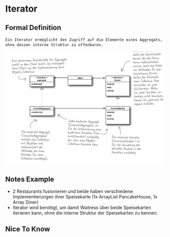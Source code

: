 # Iterator
## Formal Definition 
``` text
Ein Iterator ermöglicht den Zugriff auf die Elemente eines Aggregats, ohne dessen interne Struktur zu offenbaren.
```
<img src="img/iterator_pattern.png" width="800">

## Notes Example
- 2 Restaurants fusionieren und beide haben verschiedene Implementierungen ihrer Speisekarte (1x ArrayList PancakeHouse, 1x Array Diner)
- Iterator wird benötigt, um damit Waitress über beide Speisekarten iterieren kann, ohne die interne Struktur der Speisekarten zu kennen.

## Nice To Know
